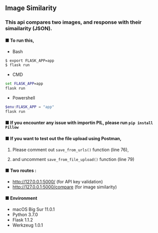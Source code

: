 ## Image Similarity

### This api compares two images, and response with their simailarity (JSON).


#### ■  To run this,

* Bash
```bash
$ export FLASK_APP=app
$ flask run
```
* CMD
```cmd
set FLASK_APP=app
flask run
```
* Powershell
```powershell
$env:FLASK_APP = "app"
flask run
```


#### ■  If you encounter any issue with importin PIL, please run ```pip install Pillow```

#### ■  If you want to test out the file upload using Postman,

  1. Please comment out ```save_from_urls()``` function (line 76),

  2. and uncomment ```save_from_file_upload()``` function (line 79)
 
#### ■  Two routes :
  - http://127.0.0.1:5000/  (for API key validation)
  - http://127.0.0.1:5000/compare  (for image similarity)
  
  
#### ■  Environment

- macOS Big Sur 11.0.1
- Python 3.7.0
- Flask 1.1.2
- Werkzeug 1.0.1
